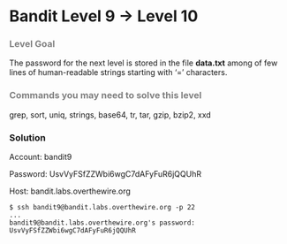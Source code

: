 Bandit Level 9 → Level 10
=========================

### <font color="grey">Level Goal</font>

The password for the next level is stored in the file **data.txt** among of few lines of human-readable strings starting with ‘=’ characters.

### <font color="grey">Commands you may need to solve this level</font>

grep, sort, uniq, strings, base64, tr, tar, gzip, bzip2, xxd

### Solution

Account: bandit9

Password: UsvVyFSfZZWbi6wgC7dAFyFuR6jQQUhR

Host: bandit.labs.overthewire.org

```
$ ssh bandit9@bandit.labs.overthewire.org -p 22
...
bandit9@bandit.labs.overthewire.org's password:
UsvVyFSfZZWbi6wgC7dAFyFuR6jQQUhR
```





